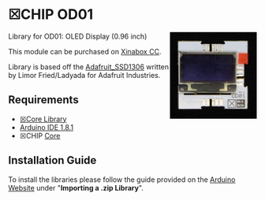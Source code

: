 
# ☒CHIP OD01 
<img src="extras/OD01 V0.4.11.JPG" width="35%" height="auto" align="right">
Library for OD01: OLED Display (0.96 inch)

This module can be purchased on [Xinabox CC](https://xinabox.cc/products/OD01/).

Library is based off the [Adafruit_SSD1306](https://github.com/adafruit/Adafruit_SSD1306) written by Limor Fried/Ladyada for Adafruit Industries.

## Requirements
  - [☒Core Library](https://github.com/xinabox/xCore)
  - [Arduino IDE 1.8.1](https://www.arduino.cc/en/main/software)
  - ☒CHIP [Core](https://xinabox.cc/collections/core)
  
## Installation Guide
To install the libraries please follow the guide provided on the [Arduino Website](https://www.arduino.cc/en/Guide/Libraries) under "**Importing a .zip Library**".
